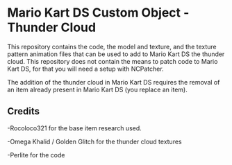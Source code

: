 # Mario Kart DS Custom Object - Thunder Cloud
This repository contains the code, the model and texture, and the texture pattern animation files that can be used to add to Mario Kart DS the thunder cloud. This repository does not contain the means to patch code to Mario Kart DS, for that you will need a setup with NCPatcher.

The addition of the thunder cloud in Mario Kart DS requires the removal of an item already present in Mario Kart DS (you replace an item).

## Credits
-Rocoloco321 for the base item research used.

-Omega Khalid / Golden Glitch for the thunder cloud textures

-Perlite for the code